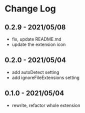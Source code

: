 # Change Log

## 0.2.9 - 2021/05/08

- fix, update README.md
- update the extension icon

## 0.2.0 - 2021/05/04

- add autoDetect setting
- add ignoreFileExtensions setting

## 0.1.0 - 2021/05/04

- rewrite, refactor whole extension
